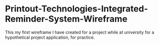 # Printout-Technologies-Integrated-Reminder-System-Wireframe
This my first wireframe I have created for a project while at university for a hypothetical project application, for practice.
